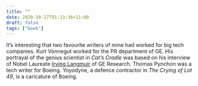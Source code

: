 ```yaml
---
title: ""
date: 2020-10-27T01:13:36+11:00
draft: false
tags: ["book"]
---
```

It’s interesting that two favourite writers  of mine had worked for big tech companies. Kurt Vonnegut worked for the PR department of GE. His portrayal of the genius scientist in _Cat’s Cradle_ was based on his interview of Nobel Laureate [Irving Langmuir](https://en.wikipedia.org/wiki/Irving_Langmuir) of GE Research. Thomas Pynchon was a tech writer for Boeing. Yoyodyne, a defence contractor in  _The Crying of Lot 49_, is a caricature of Boeing.
